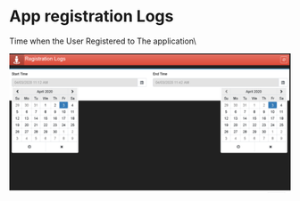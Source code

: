 # App registration Logs

Time when the User Registered to The application\

![](../.gitbook/assets/image%20%28104%29.png)


